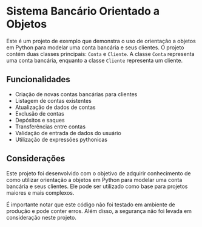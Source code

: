 <h1>Sistema Bancário Orientado a Objetos</h1>

<p>Este é um projeto de exemplo que demonstra o uso de orientação a objetos em Python para modelar uma conta bancária e seus clientes. O projeto contém duas classes principais: <code>Conta</code> e <code>Cliente</code>. A classe <code>Conta</code> representa uma conta bancária, enquanto a classe <code>Cliente</code> representa um cliente.</p>

<h2>Funcionalidades</h2>
<ul><li>Criação de novas contas bancárias para clientes</li><li>Listagem de contas existentes</li><li>Atualização de dados de contas</li><li>Exclusão de contas</li><li>Depósitos e saques</li><li>Transferências entre contas</li><li>Validação de entrada de dados do usuário</li><li>Utilização de expressões pythonicas</li></ul>

<h2>Considerações</h2>
<p>Este projeto foi desenvolvido com o objetivo de adquirir conhecimento de como utilizar orientação a objetos em Python para modelar uma conta bancária e seus clientes. Ele pode ser utilizado como base para projetos maiores e mais complexos.</p>
<p>É importante notar que este código não foi testado em ambiente de produção e pode conter erros. Além disso, a segurança não foi levada em consideração neste projeto.</p>
